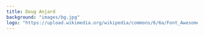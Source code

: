 ```yaml
---
title: Doug Anjard
background: "images/bg.jpg"
logo: "https://upload.wikimedia.org/wikipedia/commons/6/6a/Font_Awesome_5_regular_hand-peace.svg"
---
```

